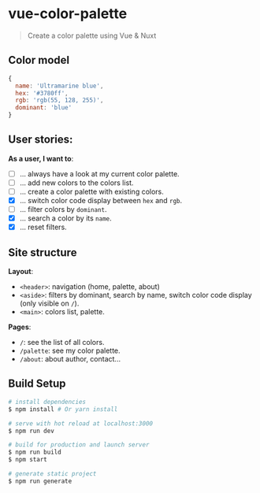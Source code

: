 # vue-color-palette

> Create a color palette using Vue & Nuxt

## Color model

```javascript
{
  name: 'Ultramarine blue',
  hex: '#3780ff',
  rgb: 'rgb(55, 128, 255)',
  dominant: 'blue'
}
```

## User stories:

**As a user, I want to**:
- [ ] ... always have a look at my current color palette.
- [ ] ... add new colors to the colors list.
- [ ] ... create a color palette with existing colors.
- [x] ... switch color code display between `hex` and `rgb`.
- [ ] ... filter colors by `dominant`.
- [x] ... search a color by its `name`.
- [x] ... reset filters.

## Site structure

**Layout**:
- `<header>`: navigation (home, palette, about)
- `<aside>`: filters by dominant, search by name, switch color code display (only visible on `/`).
- `<main>`: colors list, palette.

**Pages**:
- `/`: see the list of all colors.
- `/palette`: see my color palette.
- `/about`: about author, contact...

## Build Setup

``` bash
# install dependencies
$ npm install # Or yarn install

# serve with hot reload at localhost:3000
$ npm run dev

# build for production and launch server
$ npm run build
$ npm start

# generate static project
$ npm run generate
```
